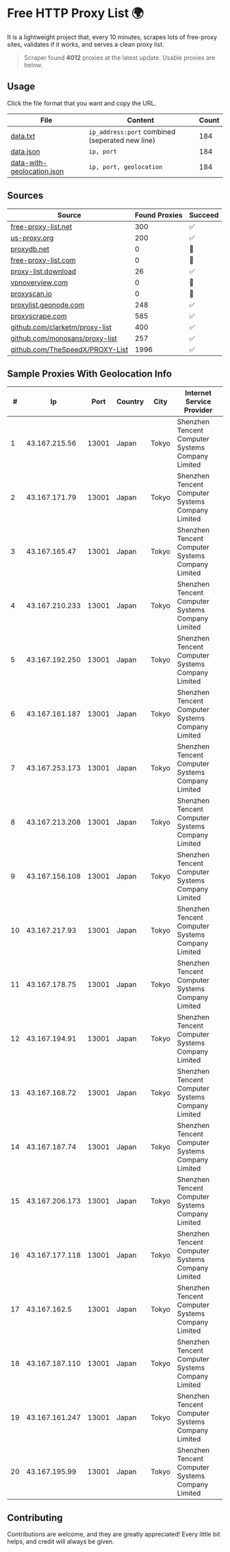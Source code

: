 
# Free HTTP Proxy List 🌍

It is a lightweight project that, every 10 minutes, scrapes lots of free-proxy sites, validates if it works, and serves a clean proxy list.


> Scraper found **4012** proxies at the latest update. Usable proxies are below.

## Usage

Click the file format that you want and copy the URL.


|File|Content|Count|
|----|-------|-----|
|[data.txt](https://raw.githubusercontent.com/themiralay/Proxy-List-World/master/data.txt)|`ip_address:port` combined (seperated new line)|184|
|[data.json](https://raw.githubusercontent.com/themiralay/Proxy-List-World/master/data.json)|`ip, port`|184|
|[data-with-geolocation.json](https://raw.githubusercontent.com/themiralay/Proxy-List-World/master/data-with-geolocation.json)|`ip, port, geolocation`|184|

## Sources

|Source|Found Proxies|Succeed|
|------|-------------|-------|
|[free-proxy-list.net](https://free-proxy-list.net)|300|✅|
|[us-proxy.org](https://www.us-proxy.org)|200|✅|
|[proxydb.net](http://proxydb.net)|0|🚫|
|[free-proxy-list.com](https://free-proxy-list.com/?page=&port=&type%5B%5D=http&type%5B%5D=https&up_time=0&search=Search)|0|🚫|
|[proxy-list.download](https://www.proxy-list.download/HTTP)|26|✅|
|[vpnoverview.com](https://vpnoverview.com/privacy/anonymous-browsing/free-proxy-servers)|0|🚫|
|[proxyscan.io](https://www.proxyscan.io)|0|🚫|
|[proxylist.geonode.com](https://proxylist.geonode.com/api/proxy-list?limit=300&page=1&sort_by=lastChecked&sort_type=desc&protocols=http,https)|248|✅|
|[proxyscrape.com](https://api.proxyscrape.com/v2/?request=displayproxies&protocol=http&timeout=10000&country=all&ssl=all&anonymity=all)|585|✅|
|[github.com/clarketm/proxy-list](https://raw.githubusercontent.com/clarketm/proxy-list/master/proxy-list-raw.txt)|400|✅|
|[github.com/monosans/proxy-list](https://raw.githubusercontent.com/monosans/proxy-list/main/proxies/http.txt)|257|✅|
|[github.com/TheSpeedX/PROXY-List](https://raw.githubusercontent.com/TheSpeedX/PROXY-List/master/http.txt)|1996|✅|


## Sample Proxies With Geolocation Info

|#|Ip|Port|Country|City|Internet Service Provider|
|-|--|----|-------|----|-------------------------|
|1|43.167.215.56|13001|Japan|Tokyo|Shenzhen Tencent Computer Systems Company Limited|
|2|43.167.171.79|13001|Japan|Tokyo|Shenzhen Tencent Computer Systems Company Limited|
|3|43.167.165.47|13001|Japan|Tokyo|Shenzhen Tencent Computer Systems Company Limited|
|4|43.167.210.233|13001|Japan|Tokyo|Shenzhen Tencent Computer Systems Company Limited|
|5|43.167.192.250|13001|Japan|Tokyo|Shenzhen Tencent Computer Systems Company Limited|
|6|43.167.161.187|13001|Japan|Tokyo|Shenzhen Tencent Computer Systems Company Limited|
|7|43.167.253.173|13001|Japan|Tokyo|Shenzhen Tencent Computer Systems Company Limited|
|8|43.167.213.208|13001|Japan|Tokyo|Shenzhen Tencent Computer Systems Company Limited|
|9|43.167.156.108|13001|Japan|Tokyo|Shenzhen Tencent Computer Systems Company Limited|
|10|43.167.217.93|13001|Japan|Tokyo|Shenzhen Tencent Computer Systems Company Limited|
|11|43.167.178.75|13001|Japan|Tokyo|Shenzhen Tencent Computer Systems Company Limited|
|12|43.167.194.91|13001|Japan|Tokyo|Shenzhen Tencent Computer Systems Company Limited|
|13|43.167.168.72|13001|Japan|Tokyo|Shenzhen Tencent Computer Systems Company Limited|
|14|43.167.187.74|13001|Japan|Tokyo|Shenzhen Tencent Computer Systems Company Limited|
|15|43.167.206.173|13001|Japan|Tokyo|Shenzhen Tencent Computer Systems Company Limited|
|16|43.167.177.118|13001|Japan|Tokyo|Shenzhen Tencent Computer Systems Company Limited|
|17|43.167.162.5|13001|Japan|Tokyo|Shenzhen Tencent Computer Systems Company Limited|
|18|43.167.187.110|13001|Japan|Tokyo|Shenzhen Tencent Computer Systems Company Limited|
|19|43.167.161.247|13001|Japan|Tokyo|Shenzhen Tencent Computer Systems Company Limited|
|20|43.167.195.99|13001|Japan|Tokyo|Shenzhen Tencent Computer Systems Company Limited|



## Contributing

Contributions are welcome, and they are greatly appreciated! Every
little bit helps, and credit will always be given.

